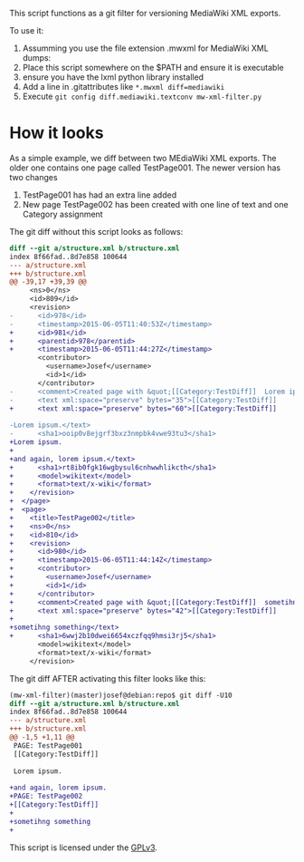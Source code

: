 This script functions as a git filter for versioning MediaWiki XML exports.

To use it:

1. Assumming you use the file extension .mwxml for MediaWiki XML dumps:
2. Place this script somewhere on the $PATH and ensure it is executable
3. ensure you have the lxml python library installed
4. Add a line in .gitattributes like `*.mwxml diff=mediawiki`
5. Execute `git config diff.mediawiki.textconv mw-xml-filter.py`

How it looks
============

As a simple example, we diff between two MEdiaWiki XML exports. The older one contains one page called TestPage001. The newer version has two changes

1. TestPage001 has had an extra line added
2. New page TestPage002 has been created with one line of text and one Category assignment

The git diff without this script looks as follows:

```diff
diff --git a/structure.xml b/structure.xml
index 8f66fad..8d7e858 100644
--- a/structure.xml
+++ b/structure.xml
@@ -39,17 +39,39 @@
     <ns>0</ns>
     <id>809</id>
     <revision>
-      <id>978</id>
-      <timestamp>2015-06-05T11:40:53Z</timestamp>
+      <id>981</id>
+      <parentid>978</parentid>
+      <timestamp>2015-06-05T11:44:27Z</timestamp>
       <contributor>
         <username>Josef</username>
         <id>1</id>
       </contributor>
-      <comment>Created page with &quot;[[Category:TestDiff]]  Lorem ipsum.&quot;</comment>
-      <text xml:space="preserve" bytes="35">[[Category:TestDiff]]
+      <text xml:space="preserve" bytes="60">[[Category:TestDiff]]
 
-Lorem ipsum.</text>
-      <sha1>ooip0v8ejgrf3bxz3nmpbk4vwe93tu3</sha1>
+Lorem ipsum.
+
+and again, lorem ipsum.</text>
+      <sha1>rt8ib0fgk16wgbysul6cnhwwhlikcth</sha1>
+      <model>wikitext</model>
+      <format>text/x-wiki</format>
+    </revision>
+  </page>
+  <page>
+    <title>TestPage002</title>
+    <ns>0</ns>
+    <id>810</id>
+    <revision>
+      <id>980</id>
+      <timestamp>2015-06-05T11:44:14Z</timestamp>
+      <contributor>
+        <username>Josef</username>
+        <id>1</id>
+      </contributor>
+      <comment>Created page with &quot;[[Category:TestDiff]]  sometihng something&quot;</comment>
+      <text xml:space="preserve" bytes="42">[[Category:TestDiff]]
+
+sometihng something</text>
+      <sha1>6wwj2b10dwei6654xczfqq9hmsi3rj5</sha1>
       <model>wikitext</model>
       <format>text/x-wiki</format>
     </revision>

```

The git diff AFTER activating this filter looks like this:

```diff
(mw-xml-filter)(master)josef@debian:repo$ git diff -U10
diff --git a/structure.xml b/structure.xml
index 8f66fad..8d7e858 100644
--- a/structure.xml
+++ b/structure.xml
@@ -1,5 +1,11 @@
 PAGE: TestPage001
 [[Category:TestDiff]]
 
 Lorem ipsum.
 
+and again, lorem ipsum.
+PAGE: TestPage002
+[[Category:TestDiff]]
+
+sometihng something
+
```

This script is licensed under the [GPLv3](http://www.gnu.org/licenses/gpl-3.0.en.html).
